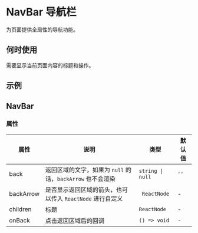# NavBar 导航栏

为页面提供全局性的导航功能。

## 何时使用

需要显示当前页面内容的标题和操作。

## 示例

<code src="./demos/demo1.tsx"></code>

## NavBar

### 属性

| 属性      | 说明                                                       | 类型             | 默认值 |
| --------- | ---------------------------------------------------------- | ---------------- | ------ |
| back      | 返回区域的文字，如果为 `null` 的话，`backArrow` 也不会渲染 | `string \| null` | `''`   |
| backArrow | 是否显示返回区域的箭头，也可以传入 `ReactNode` 进行自定义  | ` ReactNode`     | -      |
| children  | 标题                                                       | `ReactNode`      | -      |
| onBack    | 点击返回区域后的回调                                       | `() => void`     | -      |

<!--### CSS 变量-->

<!--| 属性            | 说明         | 默认值 |-->
<!--| --------------- | ------------ | ------ |-->
<!--| --border-bottom | 导航栏下边框 | `none` |-->
<!--| --height        | 导航栏高度   | `45px` |-->
